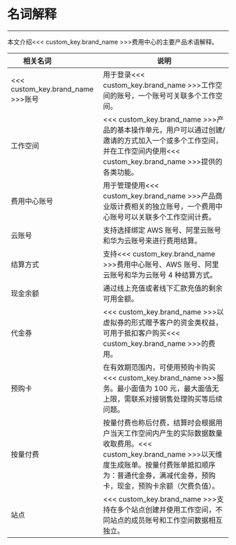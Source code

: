 # 名词解释
---

本文介绍<<< custom_key.brand_name >>>费用中心的主要产品术语解释。

| <div style="width: 120px">相关名词 </div>              | 说明                                                         |
| ------------------ | ------------------------------------------------------------ |
| <<< custom_key.brand_name >>>账号         | 用于登录<<< custom_key.brand_name >>>工作空间的账号，一个账号可关联多个工作空间。 |
| 工作空间           | <<< custom_key.brand_name >>>产品的基本操作单元，用户可以通过创建/邀请的方式加入一个或多个工作空间，并在工作空间内使用<<< custom_key.brand_name >>>提供的各类功能。 |
| 费用中心账号 | 用于管理使用<<< custom_key.brand_name >>>产品商业版计费相关的独立账号，一个费用中心账号可以关联多个工作空间计费。 |
| 云账号             | 支持选择绑定 AWS 账号、阿里云账号和华为云账号来进行费用结算。 |
| 结算方式           | 支持<<< custom_key.brand_name >>>费用中心账号、AWS 账号、阿里云账号和华为云账号 4 种结算方式。 |
| 现金余额           | 通过线上充值或者线下汇款充值的剩余可用金额。                 |
| 代金券         | <<< custom_key.brand_name >>>以虚拟券的形式赠予客户的资金类权益，可用于抵扣客户购买<<< custom_key.brand_name >>>的费用。       |
| 预购卡         | 在有效期范围内，可使用预购卡购买<<< custom_key.brand_name >>>服务。最小面值为 100 元，最大面值无上限，需联系对接销售处理购买等后续问题。       |
| 按量付费           | 按量付费也称后付费，结算时会根据用户当天工作空间内产生的实际数据数量收取费用。<<< custom_key.brand_name >>>以天维度生成账单。按量付费账单抵扣顺序为：普通代金券，满减代金券，预购卡，现金，预购卡余额（欠费负值）。 |
| 站点         | <<< custom_key.brand_name >>>支持在多个站点创建并使用工作空间，不同站点的成员账号和工作空间数据相互独立。 |
